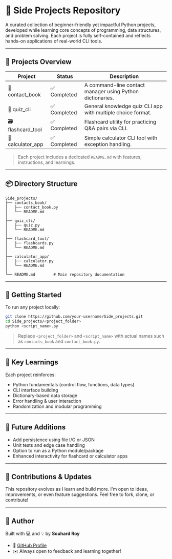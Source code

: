# 🧰 Side Projects Repository

A curated collection of beginner-friendly yet impactful Python projects, developed while learning core concepts of programming, data structures, and problem solving. Each project is fully self-contained and reflects hands-on applications of real-world CLI tools.

---

## 📁 Projects Overview

| Project          | Status         | Description                                                   |
|------------------|----------------|---------------------------------------------------------------|
| 📇 contact_book   | ✅ Completed   | A command-line contact manager using Python dictionaries.     |
| 🧠 quiz_cli       | ✅ Completed   | General knowledge quiz CLI app with multiple choice format.   |
| 🗃 flashcard_tool  | ✅ Completed   | Flashcard utility for practicing Q&A pairs via CLI.           |
| 🧮 calculator_app  | ✅ Completed   | Simple calculator CLI tool with exception handling.           |

> Each project includes a dedicated `README.md` with features, instructions, and learnings.

---

## 📦 Directory Structure

```
Side_projects/
├── contacts_book/
│   ├── contact_book.py
│   └── README.md
│
├── quiz_cli/
│   ├── quiz.py
│   └── README.md
│
├── flashcard_tool/
│   ├── flashcards.py
│   └── README.md
│
├── calculator_app/
│   ├── calculator.py
│   └── README.md
│
└── README.md        # Main repository documentation
```

---

## 🚀 Getting Started

To run any project locally:

```bash
git clone https://github.com/your-username/Side_projects.git
cd Side_projects/<project_folder>
python <script_name>.py
```

> Replace `<project_folder>` and `<script_name>` with actual names such as `contacts_book` and `contact_book.py`.

---

## 🧠 Key Learnings

Each project reinforces:
- Python fundamentals (control flow, functions, data types)
- CLI interface building
- Dictionary-based data storage
- Error handling & user interaction
- Randomization and modular programming

---

## 🔧 Future Additions

- Add persistence using file I/O or JSON
- Unit tests and edge case handling
- Option to run as a Python module/package
- Enhanced interactivity for flashcard or calculator apps

---

## 📌 Contributions & Updates

This repository evolves as I learn and build more. I'm open to ideas, improvements, or even feature suggestions. Feel free to fork, clone, or contribute!

---

## 👤 Author

Built with 💻 and 💡 by **Souhard Roy**

- 🔗 [GitHub Profile](https://github.com/your-username)
- ✉️ Always open to feedback and learning together!
